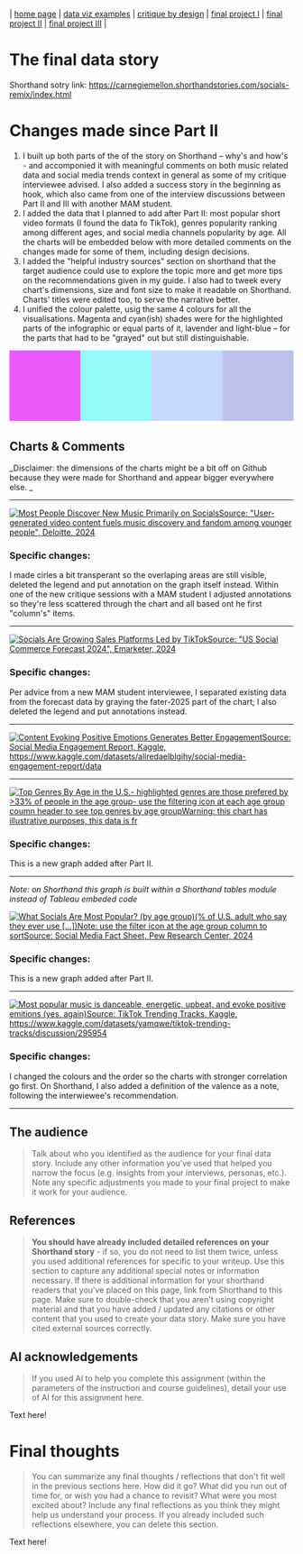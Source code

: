 | [home page](https://cmustudent.github.io/tswd-portfolio-templates/) | [data viz examples](dataviz-examples) | [critique by design](critique-by-design) | [final project I](final-project-part-one) | [final project II](final-project-part-two) | [final project III](final-project-part-three) |

# The final data story
Shorthand sotry link: https://carnegiemellon.shorthandstories.com/socials-remix/index.html

# Changes made since Part II

1. I built up both parts of the of the story on Shorthand – why's and how's - and accomponied it with meaningful comments on both music related data and social media trends context in general as some of my critique interviewee advised. I also added a success story in the beginning as hook, which also came from one of the interview discussions between Part II and III with another MAM student.
2. I added the data that I planned to add after Part II: most popular short video formats (I found the data fo TikTok), genres popularity ranking among different ages, and social media channels popularity by age. All the charts will be embedded below with more detailed comments on the changes made for some of them, including design decisions.
3. I added the "helpful industry sources" section on shorthand that the target audience could use to explore the topic more and get more tips on the recommendations given in my guide. I also had to tweek every chart's dimensions, size and font size to make it readable on Shorthand. Charts' titles were edited too, to serve the narrative better.
4. I unified the colour palette, usig the same 4 colours for all the visualisations. Magenta and cyan(ish) shades were for the highlighted parts of the infographic or equal parts of it, lavender and light-blue – for the parts that had to be "grayed" out but still distinguishable.

![palette](palette.jpg)

## Charts & Comments

_Disclaimer: the dimensions of the charts might be a bit off on Github because they were made for Shorthand and appear bigger everywhere else.
_

***

<div class='tableauPlaceholder' id='viz1740867727588' style='position: relative'><noscript><a href='#'><img alt='Most People Discover New Music Primarily on SocialsSource: &quot;User-generated video content fuels music discovery and fandom among younger people&quot;, Deloitte, 2024 ' src='https:&#47;&#47;public.tableau.com&#47;static&#47;images&#47;mu&#47;musicdiscoverychannels&#47;musicdiscovery&#47;1_rss.png' style='border: none' /></a></noscript><object class='tableauViz'  style='display:none;'><param name='host_url' value='https%3A%2F%2Fpublic.tableau.com%2F' /> <param name='embed_code_version' value='3' /> <param name='site_root' value='' /><param name='name' value='musicdiscoverychannels&#47;musicdiscovery' /><param name='tabs' value='no' /><param name='toolbar' value='yes' /><param name='static_image' value='https:&#47;&#47;public.tableau.com&#47;static&#47;images&#47;mu&#47;musicdiscoverychannels&#47;musicdiscovery&#47;1.png' /> <param name='animate_transition' value='yes' /><param name='display_static_image' value='yes' /><param name='display_spinner' value='yes' /><param name='display_overlay' value='yes' /><param name='display_count' value='yes' /><param name='language' value='en-US' /></object></div>    
<script type='text/javascript'>                  
  var divElement = document.getElementById('viz1740867727588');                    
  var vizElement = divElement.getElementsByTagName('object')[0];                    
  vizElement.style.width='100%';vizElement.style.height=(divElement.offsetWidth*0.75)+'px';                    
  var scriptElement = document.createElement('script');                    
  scriptElement.src = 'https://public.tableau.com/javascripts/api/viz_v1.js';                    
  vizElement.parentNode.insertBefore(scriptElement, vizElement);                
</script>

### Specific changes: 
I made cirles a bit transperant so the overlaping areas are still visible, deleted the legend and put annotation on the graph itself instead. Within one of the new critique sessions with a MAM student I adjusted annotations so they're less scattered through the chart and all based ont he first "column's" items. 

***

<div class='tableauPlaceholder' id='viz1740868186080' style='position: relative'><noscript><a href='#'><img alt='Socials Are Growing Sales Platforms Led by TikTokSource: &quot;US Social Commerce Forecast 2024&quot;, Emarketer, 2024 ' src='https:&#47;&#47;public.tableau.com&#47;static&#47;images&#47;ti&#47;tiktokpurchases&#47;tiktokpurchases&#47;1_rss.png' style='border: none' /></a></noscript><object class='tableauViz'  style='display:none;'><param name='host_url' value='https%3A%2F%2Fpublic.tableau.com%2F' /> <param name='embed_code_version' value='3' /> <param name='site_root' value='' /><param name='name' value='tiktokpurchases&#47;tiktokpurchases' /><param name='tabs' value='no' /><param name='toolbar' value='yes' /><param name='static_image' value='https:&#47;&#47;public.tableau.com&#47;static&#47;images&#47;ti&#47;tiktokpurchases&#47;tiktokpurchases&#47;1.png' /> <param name='animate_transition' value='yes' /><param name='display_static_image' value='yes' /><param name='display_spinner' value='yes' /><param name='display_overlay' value='yes' /><param name='display_count' value='yes' /><param name='language' value='en-US' /></object></div>       
<script type='text/javascript'>                    
  var divElement = document.getElementById('viz1740868186080');                    
  var vizElement = divElement.getElementsByTagName('object')[0];                    
  vizElement.style.width='100%';vizElement.style.height=(divElement.offsetWidth*0.75)+'px';                    
  var scriptElement = document.createElement('script');                    
  scriptElement.src = 'https://public.tableau.com/javascripts/api/viz_v1.js';                    
  vizElement.parentNode.insertBefore(scriptElement, vizElement);                
</script>

### Specific changes: 
Per advice from a new MAM student interviewee, I separated existing data from the forecast data by graying the fater-2025 part of the chart; I also deleted the legend and put annotations instead.

***

<div class='tableauPlaceholder' id='viz1740868418589' style='position: relative'><noscript><a href='#'><img alt='Content Evoking Positive Emotions Generates Better EngagementSource: Social Media Engagement Report, Kaggle, https:&#47;&#47;www.kaggle.com&#47;datasets&#47;aliredaelblgihy&#47;social-media-engagement-report&#47;data  ' src='https:&#47;&#47;public.tableau.com&#47;static&#47;images&#47;se&#47;sentiments_17405430428370&#47;sentiments&#47;1_rss.png' style='border: none' /></a></noscript><object class='tableauViz'  style='display:none;'><param name='host_url' value='https%3A%2F%2Fpublic.tableau.com%2F' /> <param name='embed_code_version' value='3' /> <param name='site_root' value='' /><param name='name' value='sentiments_17405430428370&#47;sentiments' /><param name='tabs' value='no' /><param name='toolbar' value='yes' /><param name='static_image' value='https:&#47;&#47;public.tableau.com&#47;static&#47;images&#47;se&#47;sentiments_17405430428370&#47;sentiments&#47;1.png' /> <param name='animate_transition' value='yes' /><param name='display_static_image' value='yes' /><param name='display_spinner' value='yes' /><param name='display_overlay' value='yes' /><param name='display_count' value='yes' /><param name='language' value='en-US' /></object></div>       
<script type='text/javascript'>                    
  var divElement = document.getElementById('viz1740868418589');                    
  var vizElement = divElement.getElementsByTagName('object')[0];                    
  vizElement.style.width='100%';vizElement.style.height=(divElement.offsetWidth*0.75)+'px';                    
  var scriptElement = document.createElement('script');                    
  scriptElement.src = 'https://public.tableau.com/javascripts/api/viz_v1.js';                    
  vizElement.parentNode.insertBefore(scriptElement, vizElement);                
</script>

***

<div class='tableauPlaceholder' id='viz1740872760764' style='position: relative'><noscript><a href='#'><img alt='Top Genres By Age in the U.S.- highlighted genres are those prefered by &gt;33% of people in the age group- use the filtering icon at each age group coumn header to see top genres by age groupWarning: this chart has illustrative purposes, this data is fr ' src='https:&#47;&#47;public.tableau.com&#47;static&#47;images&#47;fa&#47;favgenres&#47;favgenres&#47;1_rss.png' style='border: none' /></a></noscript><object class='tableauViz'  style='display:none;'><param name='host_url' value='https%3A%2F%2Fpublic.tableau.com%2F' /> <param name='embed_code_version' value='3' /> <param name='site_root' value='' /><param name='name' value='favgenres&#47;favgenres' /><param name='tabs' value='no' /><param name='toolbar' value='yes' /><param name='static_image' value='https:&#47;&#47;public.tableau.com&#47;static&#47;images&#47;fa&#47;favgenres&#47;favgenres&#47;1.png' /> <param name='animate_transition' value='yes' /><param name='display_static_image' value='yes' /><param name='display_spinner' value='yes' /><param name='display_overlay' value='yes' /><param name='display_count' value='yes' /><param name='language' value='en-US' /></object></div>      
<script type='text/javascript'>                    
  var divElement = document.getElementById('viz1740872760764');                    
  var vizElement = divElement.getElementsByTagName('object')[0];                    
  vizElement.style.width='100%';vizElement.style.height=(divElement.offsetWidth*0.75)+'px';                    
  var scriptElement = document.createElement('script');                    
  scriptElement.src = 'https://public.tableau.com/javascripts/api/viz_v1.js';                    
  vizElement.parentNode.insertBefore(scriptElement, vizElement);                
</script>

### Specific changes: 
This is a new graph added after Part II.

***

_Note: on Shorthand this graph is built within a Shorthand tables module instead of Tableau embeded code_

<div class='tableauPlaceholder' id='viz1740872911317' style='position: relative'><noscript><a href='#'><img alt='What Socials Are Most Popular? (by age group)(% of U.S. adult who say they ever use [...])Note: use the filter icon at the age group column to sortSource: Social Media Fact Sheet, Pew Research Center, 2024 ' src='https:&#47;&#47;public.tableau.com&#47;static&#47;images&#47;so&#47;socialsage&#47;Sheet6&#47;1_rss.png' style='border: none' /></a></noscript><object class='tableauViz'  style='display:none;'><param name='host_url' value='https%3A%2F%2Fpublic.tableau.com%2F' /> <param name='embed_code_version' value='3' /> <param name='site_root' value='' /><param name='name' value='socialsage&#47;Sheet6' /><param name='tabs' value='no' /><param name='toolbar' value='yes' /><param name='static_image' value='https:&#47;&#47;public.tableau.com&#47;static&#47;images&#47;so&#47;socialsage&#47;Sheet6&#47;1.png' /> <param name='animate_transition' value='yes' /><param name='display_static_image' value='yes' /><param name='display_spinner' value='yes' /><param name='display_overlay' value='yes' /><param name='display_count' value='yes' /><param name='language' value='en-US' /></object></div>      
<script type='text/javascript'>                    
  var divElement = document.getElementById('viz1740872911317');                    
  var vizElement = divElement.getElementsByTagName('object')[0];                    
  vizElement.style.width='100%';vizElement.style.height=(divElement.offsetWidth*0.75)+'px';                    
  var scriptElement = document.createElement('script');                    
  scriptElement.src = 'https://public.tableau.com/javascripts/api/viz_v1.js';                    
  vizElement.parentNode.insertBefore(scriptElement, vizElement);                
</script>

### Specific changes: 
This is a new graph added after Part II.

***

<div class='tableauPlaceholder' id='viz1740872532690' style='position: relative'><noscript><a href='#'><img alt='Most popular music is danceable, energetic, upbeat, and evoke positive emitions (yes, again)Source: TikTok Trending Tracks, Kaggle, https:&#47;&#47;www.kaggle.com&#47;datasets&#47;yamqwe&#47;tiktok-trending-tracks&#47;discussion&#47;295954  ' src='https:&#47;&#47;public.tableau.com&#47;static&#47;images&#47;co&#47;correlations_17405438122760&#47;Sheet4&#47;1_rss.png' style='border: none' /></a></noscript><object class='tableauViz'  style='display:none;'><param name='host_url' value='https%3A%2F%2Fpublic.tableau.com%2F' /> <param name='embed_code_version' value='3' /> <param name='site_root' value='' /><param name='name' value='correlations_17405438122760&#47;Sheet4' /><param name='tabs' value='no' /><param name='toolbar' value='yes' /><param name='static_image' value='https:&#47;&#47;public.tableau.com&#47;static&#47;images&#47;co&#47;correlations_17405438122760&#47;Sheet4&#47;1.png' /> <param name='animate_transition' value='yes' /><param name='display_static_image' value='yes' /><param name='display_spinner' value='yes' /><param name='display_overlay' value='yes' /><param name='display_count' value='yes' /><param name='language' value='en-US' /></object></div>       
<script type='text/javascript'>                    
  var divElement = document.getElementById('viz1740872532690');                    
  var vizElement = divElement.getElementsByTagName('object')[0];                    
  vizElement.style.width='100%';vizElement.style.height=(divElement.offsetWidth*0.75)+'px';                    
  var scriptElement = document.createElement('script');                    
  scriptElement.src = 'https://public.tableau.com/javascripts/api/viz_v1.js';                    
  vizElement.parentNode.insertBefore(scriptElement, vizElement);                
</script>

### Specific changes: 
I changed the colours and the order so the charts with stronger correlation go first. On Shorthand, I also added a definition of the valence as a note, following the interwiewee's recommendation.

***

## The audience
> Talk about who you identified as the audience for your final data story.  Include any other information you've used that helped you narrow the focus (e.g. insights from your interviews, personas, etc.).  Note any specific adjustments you made to your final project to make it work for your audience.

## References
> **You should have already included detailed references on your Shorthand story** - if so, you do not need to list them twice, unless you used additional references for specific to your writeup. Use this section to capture any additional special notes or information necessary. If there is additional information for your shorthand readers that you've placed on this page, link from Shorthand to this page. Make sure to double-check that you aren't using copyright material and that you have added / updated any citations or other content that you used to create your data story.  Make sure you have cited external sources correctly.

## AI acknowledgements
> If you used AI to help you complete this assignment (within the parameters of the instruction and course guidelines), detail your use of AI for this assignment here.

Text here!

# Final thoughts
> You can summarize any final thoughts / reflections that don't fit well in the previous sections here.  How did it go?  What did you run out of time for, or wish you had a chance to revisit?  What were you most excited about?  Include any final reflections as you think they might help us understand your process.  If you already included such reflections elsewhere, you can delete this section. 

Text here!


